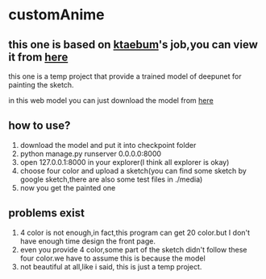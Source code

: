 # customAnime

## this one is based on [ktaebum](https://github.com/ktaebum)'s job,you can view it from [here](https://github.com/ktaebum/AttentionedDeepPaint)

this one is a temp project that provide a trained model of deepunet for painting the sketch.

in this web model you can just download the model from [here](https://drive.google.com/open?id=1J9o8uFBAkTpagBOLJc5jApFFWg-gyWLz)

## how to use?

1. download the model and put it into checkpoint folder
2. python manage.py runserver 0.0.0.0:8000
3. open 127.0.0.1:8000 in your explorer(I think all explorer is okay)
4. choose four color and upload a sketch(you can find some sketch by google sketch,there are also some test files in ./media)
5. now you get the painted one



## problems exist
1. 4 color is not enough,in fact,this program can get 20 color.but I don't have enough time design the front page.
2. even you provide 4 color,some part of the sketch didn't follow these four color.we have to assume this is because the model
3. not beautiful at all,like i said, this is just a temp project.
